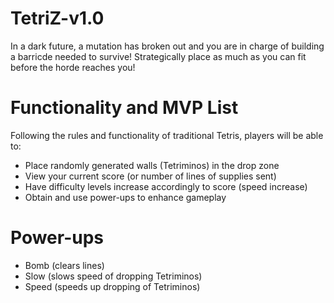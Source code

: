 # TetriZ-v1.0

In a dark future, a mutation has broken out and you are in charge of building a barricde needed to survive! Strategically place as much as you can fit before the horde reaches you!

# Functionality and MVP List

Following the rules and functionality of traditional Tetris, players will be able to:

* Place randomly generated walls (Tetriminos) in the drop zone
* View your current score (or number of lines of supplies sent)
* Have difficulty levels increase accordingly to score (speed increase)
* Obtain and use power-ups to enhance gameplay

# Power-ups

* Bomb (clears lines)
* Slow (slows speed of dropping Tetriminos)
* Speed (speeds up dropping of Tetriminos)
